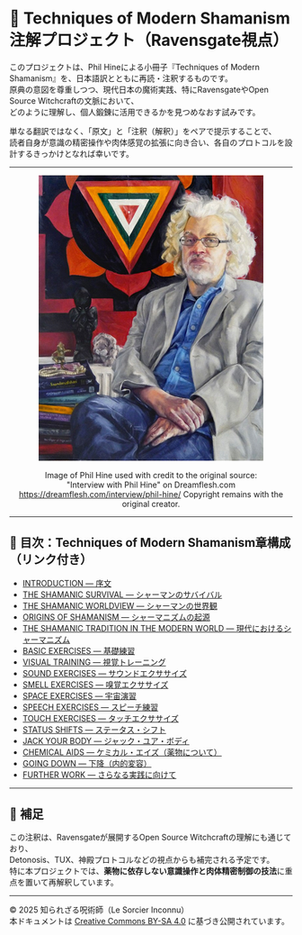 # 📘 Techniques of Modern Shamanism 注解プロジェクト（Ravensgate視点）

このプロジェクトは、Phil Hineによる小冊子『Techniques of Modern Shamanism』を、日本語訳とともに再読・注釈するものです。  
原典の意図を尊重しつつ、現代日本の魔術実践、特にRavensgateやOpen Source Witchcraftの文脈において、  
どのように理解し、個人鍛錬に活用できるかを見つめなおす試みです。

単なる翻訳ではなく、「原文」と「注釈（解釈）」をペアで提示することで、  
読者自身が意識の精密操作や肉体感覚の拡張に向き合い、各自のプロトコルを設計するきっかけとなれば幸いです。

---

<div align="center">
  <img src="Phil_Hine.jpg" width="400">

Image of Phil Hine used with credit to the original source:  
"Interview with Phil Hine" on Dreamflesh.com  
https://dreamflesh.com/interview/phil-hine/
Copyright remains with the original creator.
</div>

---

## 🔖 目次：Techniques of Modern Shamanism章構成（リンク付き）

- [INTRODUCTION — 序文](techniques_annotation_01.md)
- [THE SHAMANIC SURVIVAL — シャーマンのサバイバル](techniques_annotation_02.md)
- [THE SHAMANIC WORLDVIEW — シャーマンの世界観](techniques_annotation_03.md)
- [ORIGINS OF SHAMANISM — シャーマニズムの起源](techniques_annotation_04.md)
- [THE SHAMANIC TRADITION IN THE MODERN WORLD — 現代におけるシャーマニズム](techniques_annotation_05.md)
- [BASIC EXERCISES — 基礎練習](techniques_annotation_06.md)
- [VISUAL TRAINING — 視覚トレーニング](techniques_annotation_07.md)
- [SOUND EXERCISES — サウンドエクササイズ](techniques_annotation_08.md)
- [SMELL EXERCISES — 嗅覚エクササイズ](techniques_annotation_09.md)
- [SPACE EXERCISES — 宇宙演習](techniques_annotation_10.md)
- [SPEECH EXERCISES — スピーチ練習](techniques_annotation_11.md)
- [TOUCH EXERCISES — タッチエクササイズ](techniques_annotation_12.md)
- [STATUS SHIFTS — ステータス・シフト](techniques_annotation_13.md)
- [JACK YOUR BODY — ジャック・ユア・ボディ](techniques_annotation_14.md)
- [CHEMICAL AIDS — ケミカル・エイズ（薬物について）](techniques_annotation_15.md)
- [GOING DOWN — 下降（内的変容）](techniques_annotation_16.md)
- [FURTHER WORK — さらなる実践に向けて](techniques_annotation_17.md)

---

## 🐌 補足

この注釈は、Ravensgateが展開するOpen Source Witchcraftの理解にも通じており、  
Detonosis、TUX、神殿プロトコルなどの視点からも補完される予定です。  
特に本プロジェクトでは、**薬物に依存しない意識操作と肉体精密制御の技法**に重点を置いて再解釈しています。

---

© 2025 知られざる呪術師（Le Sorcier Inconnu）  
本ドキュメントは [Creative Commons BY-SA 4.0](https://creativecommons.org/licenses/by-sa/4.0/deed.ja) に基づき公開されています。
